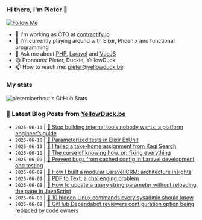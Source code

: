 ### Hi there, I'm Pieter 👋  
[![Follow Me](https://img.shields.io/github/followers/pieterclaerhout?label=Follow&style=social)](https://github.com/pieterclaerhout)

- 🏢 I'm working as CTO at [contractify.io](https://contractify.io)
- 🌱 I’m currently playing around with Elixir, Phoenix and functional programming
- 💬 Ask me about [PHP](https://php.net), [Laravel](http://laravel.com) and [VueJS](https://vuejs.org)
- 😄 Pronouns: Pieter, Duckie, YellowDuck
- 📫 How to reach me: pieter@yellowduck.be

### My stats

![pieterclaerhout's GitHub Stats](https://github-readme-stats.vercel.app/api?username=pieterclaerhout&show_icons=true&count_private=true&line_height=40)

### 📩 Latest Blog Posts from [YellowDuck.be](https://www.yellowduck.be/)
<!-- BLOG-POST-LIST:START -->
- `2025-06-11` | [🔗 Stop building internal tools nobody wants: a platform engineer’s guide](https://www.yellowduck.be/posts/stop-building-internal-tools-nobody-wants-a-platform-engineers-guide)  
- `2025-06-10` | [🐥 Parameterized tests in Elixir ExUnit](https://www.yellowduck.be/posts/parameterized-tests-in-elixir-exunit)  
- `2025-06-10` | [🔗 I failed a take-home assignment from Kagi Search](https://www.yellowduck.be/posts/i-failed-a-take-home-assignment-from-kagi-search)  
- `2025-06-10` | [🔗 The curse of knowing how, or; fixing everything](https://www.yellowduck.be/posts/the-curse-of-knowing-how-or-fixing-everything)  
- `2025-06-09` | [🐥 Prevent bugs from cached config in Laravel development and testing](https://www.yellowduck.be/posts/prevent-bugs-from-cached-config-in-laravel-development-and-testing)  
- `2025-06-09` | [🔗 How I built a modular Laravel CRM: architecture insights](https://www.yellowduck.be/posts/how-i-built-a-modular-laravel-crm-architecture-insights-r-laravel)  
- `2025-06-09` | [🔗 PDF to Text, a challenging problem](https://www.yellowduck.be/posts/pdf-to-text-a-challenging-problem)  
- `2025-06-08` | [🐥 How to update a query string parameter without reloading the page in JavaScript](https://www.yellowduck.be/posts/how-to-update-a-query-string-parameter-without-reloading-the-page-in-javascript)  
- `2025-06-08` | [🔗 10 hidden Linux commands every sysadmin should know](https://www.yellowduck.be/posts/10-hidden-linux-commands-every-sysadmin-should-know)  
- `2025-06-08` | [🔗 GitHub Dependabot reviewers configuration option being replaced by code owners](https://www.yellowduck.be/posts/dependabot-reviewers-configuration-option-being-replaced-by-code-owners)  

<!-- BLOG-POST-LIST:END -->
